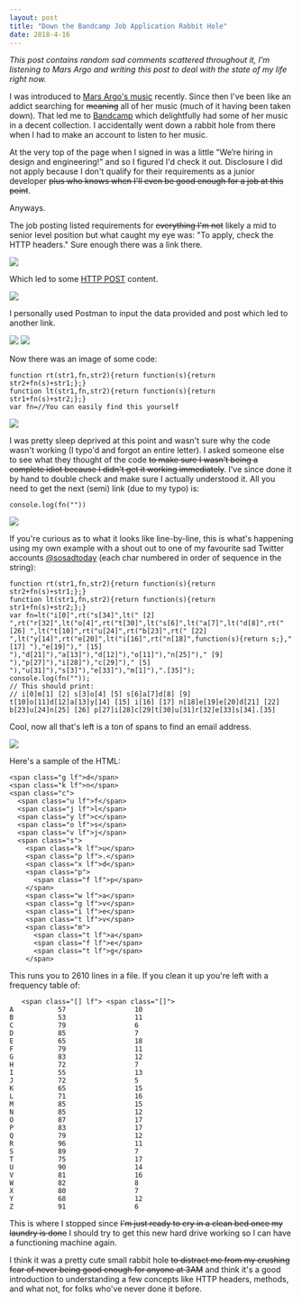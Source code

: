```yaml
---
layout: post
title: "Down the Bandcamp Job Application Rabbit Hole"
date: 2018-4-16
---
```


_This post contains random sad comments scattered throughout it, I'm listening to Mars Argo and writing this post to deal with the state of my life right now._

I was introduced to [Mars Argo's music](https://marsargo.bandcamp.com/) recently. Since then I've been like an addict searching for ~~meaning~~ all of her music (much of it having been taken down). That led me to <a href="https://bandcamp.com/">Bandcamp</a> which delightfully had some of her music in a decent collection. I accidentally went down a rabbit hole from there when I had to make an account to listen to her music.

At the very top of the page when I signed in was a little "We’re hiring in design and engineering!" and so I figured I'd check it out. Disclosure I did not apply because I don't qualify for their requirements as a junior developer ~~plus who knows when I'll even be good enough for a job at this point~~.

Anyways.

The job posting listed requirements for ~~everything I'm not~~ likely a mid to senior level position but what caught my eye was: "To apply, check the HTTP headers." Sure enough there was a link there.

<img src="/images/bandcamp1.png">

Which led to some <a href="https://developer.mozilla.org/en-US/docs/Web/HTTP/Methods/POST">HTTP POST</a> content.

<img src="/images/bandcamp2.png">

I personally used Postman to input the data provided and post which led to another link.

<img src="/images/bandcamp3-1.png">
<img src="/images/bandcamp3-2.png">

Now there was an image of some code:

```
function rt(str1,fn,str2){return function(s){return str2+fn(s)+str1;};}
function lt(str1,fn,str2){return function(s){return str1+fn(s)+str2;};}
var fn=//You can easily find this yourself
```

<img src="/images/bandcamp4.png">

I was pretty sleep deprived at this point and wasn't sure why the code wasn't working (I typo'd and forgot an entire letter). I asked someone else to see what they thought of the code ~~to make sure I wasn't being a complete idiot because I didn't get it working immediately~~. I've since done it by hand to double check and make sure I actually understood it. All you need to get the next (semi) link (due to my typo) is:

```
console.log(fn(""))
```

<img src="/images/bandcamp5.png">

If you're curious as to what it looks like line-by-line, this is what's happening using my own example with a shout out to one of my favourite sad Twitter accounts <a href="https://twitter.com/sosadtoday">@sosadtoday</a> (each char numbered in order of sequence in the string):

```
function rt(str1,fn,str2){return function(s){return str2+fn(s)+str1;};}
function lt(str1,fn,str2){return function(s){return str1+fn(s)+str2;};}
var fn=lt("i[0]",rt("s[34]",lt(" [2] ",rt("r[32]",lt("o[4]",rt("t[30]",lt("s[6]",lt("a[7]",lt("d[8]",rt(" [26] ",lt("t[10]",rt("u[24]",rt("b[23]",rt(" [22] ",lt("y[14]",rt("e[20]",lt("i[16]",rt("n[18]",function(s){return s;}," [17] "),"e[19]")," [15] "),"d[21]"),"a[13]"),"d[12]"),"o[11]"),"n[25]")," [9] "),"p[27]"),"i[28]"),"c[29]")," [5] "),"u[31]"),"s[3]"),"e[33]"),"m[1]"),".[35]");
console.log(fn(""));
// This should print:
// i[0]m[1] [2] s[3]o[4] [5] s[6]a[7]d[8] [9] t[10]o[11]d[12]a[13]y[14] [15] i[16] [17] n[18]e[19]e[20]d[21] [22] b[23]u[24]n[25] [26] p[27]i[28]c[29]t[30]u[31]r[32]e[33]s[34].[35]
```

Cool, now all that's left is a ton of spans to find an email address.

<img src="/images/bandcamp6.png">

Here's a sample of the HTML:

```
<span class="g lf">d</span>
<span class="k lf">n</span>
<span class="c">
  <span class="u lf">f</span>
  <span class="j lf">l</span>
  <span class="y lf">c</span>
  <span class="o lf">s</span>
  <span class="v lf">j</span>
  <span class="s">
    <span class="k lf">u</span>
    <span class="p lf">.</span>
    <span class="x lf">d</span>
    <span class="p">
      <span class="f lf">p</span>
    </span>
    <span class="w lf">a</span>
    <span class="g lf">v</span>
    <span class="i lf">e</span>
    <span class="t lf">v</span>
    <span class="m">
      <span class="t lf">a</span>
      <span class="f lf">e</span>
      <span class="t lf">g</span>
    </span>
```

This runs you to 2610 lines in a file. If you clean it up you're left with a frequency table of:

```
   <span class="[] lf"> <span class="[]">
A           57                 10
B           53                 11
C           79                 6
D           85                 7
E           65                 18
F           79                 11
G           83                 12
H           72                 7
I           55                 13
J           72                 5
K           65                 15
L           71                 16
M           85                 15
N           85                 12
O           87                 17
P           83                 17
Q           79                 12
R           96                 11
S           89                 7
T           75                 17
U           90                 14
V           81                 16
W           82                 8
X           80                 7
Y           68                 12
Z           91                 6
```

This is where I stopped since ~~I'm just ready to cry in a clean bed once my laundry is done~~ I should try to get this new hard drive working so I can have a functioning machine again.

I think it was a pretty cute small rabbit hole ~~to distract me from my crushing fear of never being good enough for anyone at 3AM~~ and think it's a good introduction to understanding a few concepts like HTTP headers, methods, and what not, for folks who've never done it before.